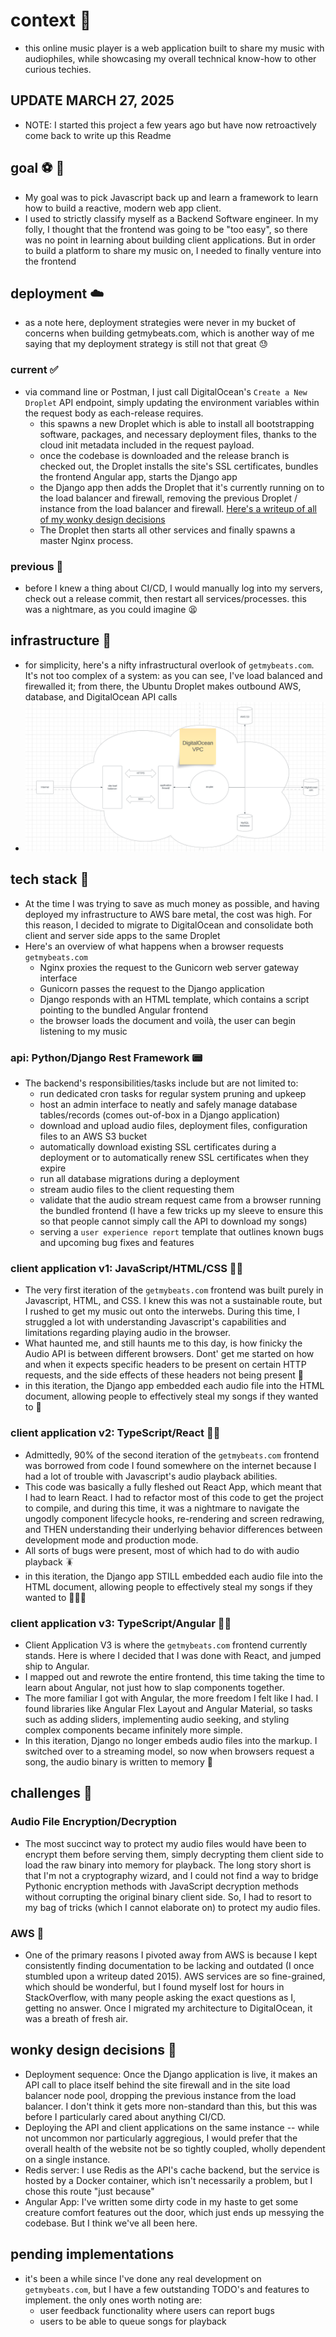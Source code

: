 # context 📝

- this online music player is a web application built to share my music with audiophiles, while showcasing my overall technical know-how to other curious techies.

## UPDATE MARCH 27, 2025

- NOTE: I started this project a few years ago but have now retroactively come back to write up this Readme

## goal ⚽️ 🥅

- My goal was to pick Javascript back up and learn a framework to learn how to build a reactive, modern web app client.
- I used to strictly classify myself as a Backend Software engineer. In my folly, I thought that the frontend was going to be "too easy", so there was no point in learning about building client applications. But in order to build a platform to share my music on, I needed to finally venture into the frontend

## deployment ☁️

- as a note here, deployment strategies were never in my bucket of concerns when building getmybeats.com, which is another way of me saying that my deployment strategy is still not that great 😓

### current ✅

- via command line or Postman, I just call DigitalOcean's `Create a New Droplet` API endpoint, simply updating the environment variables within the request body as each-release requires.
  - this spawns a new Droplet which is able to install all bootstrapping software, packages, and necessary deployment files, thanks to the cloud init metadata included in the request payload.
  - once the codebase is downloaded and the release branch is checked out, the Droplet installs the site's SSL certificates, bundles the frontend Angular app, starts the Django app
  - the Django app then adds the Droplet that it's currently running on to the load balancer and firewall, removing the previous Droplet / instance from the load balancer and firewall. [Here's a writeup of all of my wonky design decisions](#wonky-design-decisions)
  - The Droplet then starts all other services and finally spawns a master Nginx process.

### previous 🚫

- before I knew a thing about CI/CD, I would manually log into my servers, check out a release commit, then restart all services/processes. this was a nightmare, as you could imagine 😫

## infrastructure 🏢

- for simplicity, here's a nifty infrastructural overlook of `getmybeats.com`. It's not too complex of a system: as you can see, I've load balanced and firewalled it; from there, the Ubuntu Droplet makes outbound AWS, database, and DigitalOcean API calls
- ![alt text](image.png)

## tech stack 🥞

- At the time I was trying to save as much money as possible, and having deployed my infrastructure to AWS bare metal, the cost was high. For this reason, I decided to migrate to DigitalOcean and consolidate both client and server side apps to the same Droplet
- Here's an overview of what happens when a browser requests `getmybeats.com`
  - Nginx proxies the request to the Gunicorn web server gateway interface
  - Gunicorn passes the request to the Django application
  - Django responds with an HTML template, which contains a script pointing to the bundled Angular frontend
  - the browser loads the document and voilà, the user can begin listening to my music

### api: Python/Django Rest Framework 📟

- The backend's responsibilities/tasks include but are not limited to:
  - run dedicated cron tasks for regular system pruning and upkeep
  - host an admin interface to neatly and safely manage database tables/records (comes out-of-box in a Django application)
  - download and upload audio files, deployment files, configuration files to an AWS S3 bucket
  - automatically download existing SSL certificates during a deployment or to automatically renew SSL certificates when they expire
  - run all database migrations during a deployment
  - stream audio files to the client requesting them
  - validate that the audio stream request came from a browser running the bundled frontend (I have a few tricks up my sleeve to ensure this so that people cannot simply call the API to download my songs)
  - serving a `user experience report` template that outlines known bugs and upcoming bug fixes and features

### client application v1: JavaScript/HTML/CSS 🧑‍💻

- The very first iteration of the `getmybeats.com` frontend was built purely in Javascript, HTML, and CSS. I knew this was not a sustainable route, but I rushed to get my music out onto the interwebs.
During this time, I struggled a lot with understanding Javascript's capabilities and limitations regarding playing audio in the browser.
- What haunted me, and still haunts me to this day, is how finicky the Audio API is between different browsers. Dont' get me started on how and when it expects specific headers to be present on certain HTTP requests, and the side effects of these headers not being present 👻
- in this iteration, the Django app embedded each audio file into the HTML document, allowing people to effectively steal my songs if they wanted to 🥷

### client application v2: TypeScript/React 👨‍💻

- Admittedly, 90% of the second iteration of the `getmybeats.com` frontend was borrowed from code I found somewhere on the internet because I had a lot of trouble with Javascript's audio playback abilities.
- This code was basically a fully fleshed out React App, which meant that I had to learn React. I had to refactor most of this code to get the project to compile, and during this time, it was a nightmare to navigate the ungodly component lifecycle hooks, re-rendering and screen redrawing, and THEN understanding their underlying behavior differences between development mode and production mode.
- All sorts of bugs were present, most of which had to do with audio playback 🪳
- in this iteration, the Django app STILL embedded each audio file into the HTML document, allowing people to effectively steal my songs if they wanted to 🤦🏽‍♂️

### client application v3: TypeScript/Angular 👩‍💻

- Client Application V3 is where the `getmybeats.com` frontend currently stands. Here is where I decided that I was done with React, and jumped ship to Angular.
- I mapped out and rewrote the entire frontend, this time taking the time to learn about Angular, not just how to slap components together.
- The more familiar I got with Angular, the more freedom I felt like I had. I found libraries like Angular Flex Layout and Angular Material, so tasks such as adding sliders, implementing audio seeking, and styling complex components became infinitely more simple.
- In this iteration, Django no longer embeds audio files into the markup. I switched over to a streaming model, so now when browsers request a song, the audio binary is written to memory 🥳

## challenges 🥵

### Audio File Encryption/Decryption

- The most succinct way to protect my audio files would have been to encrypt them before serving them, simply decrypting them client side to load the raw binary into memory for playback. The long story short is that I'm not a cryptography wizard, and I could not find a way to bridge Pythonic encryption methods with JavaScript decryption methods without corrupting the original binary client side. So, I had to resort to my bag of tricks (which I cannot elaborate on) to protect my audio files.

### AWS 👿

- One of the primary reasons I pivoted away from AWS is because I kept consistently finding documentation to be lacking and outdated (I once stumbled upon a writeup dated 2015). AWS services are so fine-grained, which should be wonderful, but I found myself lost for hours in StackOverflow, with many people asking the exact questions as I, getting no answer. Once I migrated my architecture to DigitalOcean, it was a breath of fresh air.

## wonky design decisions 😬

- Deployment sequence: Once the Django application is live, it makes an API call to place itself behind the site firewall and in the site load balancer node pool, dropping the previous instance from the load balancer. I don't think it gets more non-standard than this, but this was before I particularly cared about anything CI/CD.
- Deploying the API and client applications on the same instance -- while not uncommon nor particularly aggregious, I would prefer that the overall health of the website not be so tightly coupled, wholly dependent on a single instance.
- Redis server: I use Redis as the API's cache backend, but the service is hosted by a Docker container, which isn't necessarily a problem, but I chose this route "just because"
- Angular App: I've written some dirty code in my haste to get some creature comfort features out the door, which just ends up messying the codebase. But I think we've all been here.

## pending implementations

- it's been a while since I've done any real development on `getmybeats.com`, but I have a few outstanding TODO's and features to implement. the only ones worth noting are:
  - user feedback functionality where users can report bugs
  - users to be able to queue songs for playback
